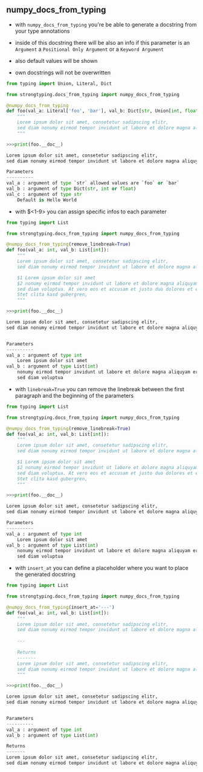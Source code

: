 ## numpy_docs_from_typing

- with `numpy_docs_from_typing` you're be able to generate a docstring from your type annotations
  
- inside of this docstring there will be also an info if this parameter is an `Argument` 
  a `Positional Only Argument` or a `Keyword Argument`
- also default values will be shown

- own docstrings will not be overwritten
```python
from typing import Union, Literal, Dict

from strongtyping.docs_from_typing import numpy_docs_from_typing

@numpy_docs_from_typing
def foo(val_a: Literal['foo', 'bar'], val_b: Dict[str, Union[int, float]], val_c: str = "Hello World"):
    """
    Lorem ipsum dolor sit amet, consetetur sadipscing elitr,
    sed diam nonumy eirmod tempor invidunt ut labore et dolore magna aliquyam
    """

>>>print(foo.__doc__)

Lorem ipsum dolor sit amet, consetetur sadipscing elitr,
sed diam nonumy eirmod tempor invidunt ut labore et dolore magna aliquyam

Parameters
----------
val_a : argument of type `str` allowed values are `foo` or `bar`
val_b : argument of type Dict(str, int or float)
val_c : argument of type str
	Default is Hello World

```

- with $<1-9> you can assign specific infos to each parameter
```python
from typing import List

from strongtyping.docs_from_typing import numpy_docs_from_typing

@numpy_docs_from_typing(remove_linebreak=True)
def foo(val_a: int, val_b: List[int]):
    """
    Lorem ipsum dolor sit amet, consetetur sadipscing elitr,
    sed diam nonumy eirmod tempor invidunt ut labore et dolore magna aliquyam

    $1 Lorem ipsum dolor sit amet
    $2 nonumy eirmod tempor invidunt ut labore et dolore magna aliquyam erat,
    sed diam voluptua. At vero eos et accusam et justo duo dolores et ea rebum.
    Stet clita kasd gubergren,
    """

>>>print(foo.__doc__)

Lorem ipsum dolor sit amet, consetetur sadipscing elitr,
sed diam nonumy eirmod tempor invidunt ut labore et dolore magna aliquyam


Parameters
----------
val_a : argument of type int
	Lorem ipsum dolor sit amet
val_b : argument of type List(int)
	nonumy eirmod tempor invidunt ut labore et dolore magna aliquyam erat,
	sed diam voluptua
```

- with `linebreak=True` you can remove the linebreak between the first paragraph and the beginning of the parameters
```python
from typing import List

from strongtyping.docs_from_typing import numpy_docs_from_typing

@numpy_docs_from_typing(remove_linebreak=True)
def foo(val_a: int, val_b: List[int]):
    """
    Lorem ipsum dolor sit amet, consetetur sadipscing elitr,
    sed diam nonumy eirmod tempor invidunt ut labore et dolore magna aliquyam

    $1 Lorem ipsum dolor sit amet
    $2 nonumy eirmod tempor invidunt ut labore et dolore magna aliquyam erat,
    sed diam voluptua. At vero eos et accusam et justo duo dolores et ea rebum.
    Stet clita kasd gubergren,
    """

>>>print(foo.__doc__)

Lorem ipsum dolor sit amet, consetetur sadipscing elitr,
sed diam nonumy eirmod tempor invidunt ut labore et dolore magna aliquyam

Parameters
----------
val_a : argument of type int
	Lorem ipsum dolor sit amet
val_b : argument of type List(int)
	nonumy eirmod tempor invidunt ut labore et dolore magna aliquyam erat,
	sed diam voluptua
```

- with `insert_at` you can define a placeholder where you want to place the generated docstring
```python
from typing import List

from strongtyping.docs_from_typing import numpy_docs_from_typing

@numpy_docs_from_typing(insert_at='---')
def foo(val_a: int, val_b: List[int]):
    """
    Lorem ipsum dolor sit amet, consetetur sadipscing elitr,
    sed diam nonumy eirmod tempor invidunt ut labore et dolore magna aliquyam
    
    ---
    
    Returns
    -------
    Lorem ipsum dolor sit amet, consetetur sadipscing elitr,
    sed diam nonumy eirmod tempor invidunt ut labore et dolore magna aliquyam
    """

>>>print(foo.__doc__)

Lorem ipsum dolor sit amet, consetetur sadipscing elitr,
sed diam nonumy eirmod tempor invidunt ut labore et dolore magna aliquyam


Parameters
----------
val_a : argument of type int
val_b : argument of type List(int)

Returns
-------
Lorem ipsum dolor sit amet, consetetur sadipscing elitr,
sed diam nonumy eirmod tempor invidunt ut labore et dolore magna aliquyam

```
